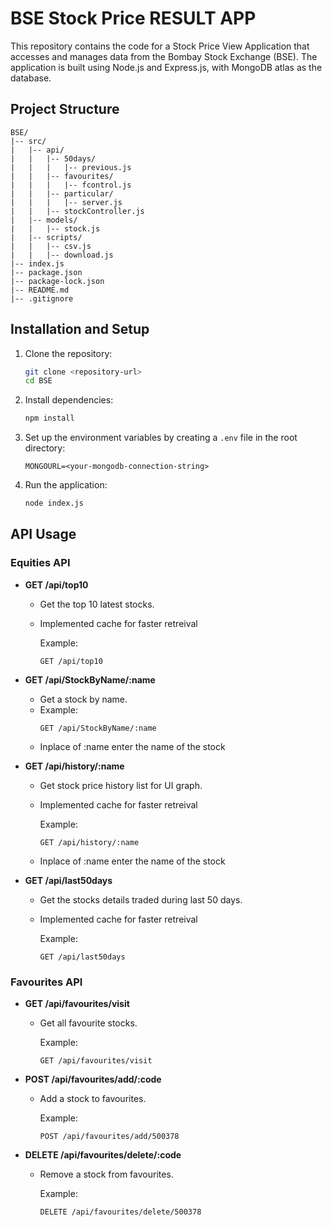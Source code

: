 # BSE Stock Price RESULT APP

This repository contains the code for a Stock Price View Application that accesses and manages data from the Bombay Stock Exchange (BSE). The application is built using Node.js and Express.js, with MongoDB atlas as the database.

## Project Structure

```plaintext
BSE/
|-- src/
|   |-- api/
|   |   |-- 50days/
|   |   |   |-- previous.js
|   |   |-- favourites/
|   |   |   |-- fcontrol.js
|   |   |-- particular/
|   |   |   |-- server.js
|   |   |-- stockController.js
|   |-- models/
|   |   |-- stock.js
|   |-- scripts/
|   |   |-- csv.js
|   |   |-- download.js
|-- index.js
|-- package.json
|-- package-lock.json
|-- README.md
|-- .gitignore
```

## Installation and Setup

1. Clone the repository:

   ```bash
   git clone <repository-url>
   cd BSE
   ```

2. Install dependencies:

   ```bash
   npm install
   ```

3. Set up the environment variables by creating a `.env` file in the root directory:

   ```plaintext
   MONGOURL=<your-mongodb-connection-string>
   ```

4. Run the application:

   ```bash
   node index.js
   
   ```
   

## API Usage

### Equities API

- **GET /api/top10**
  - Get the top 10 latest stocks.
  - Implemented cache for faster retreival
  
    Example:
    ```plaintext
    GET /api/top10
    ```

- **GET /api/StockByName/:name**
  - Get a stock by name.
  - 
    Example:
    ```plaintext
    GET /api/StockByName/:name
    ```
  - Inplace of :name enter the name of the stock

- **GET /api/history/:name**
  - Get stock price history list for UI graph.
  - Implemented cache for faster retreival
  
    Example:
    ```plaintext
    GET /api/history/:name 
    ```
  - Inplace of :name enter the name of the stock

- **GET /api/last50days**
  - Get the stocks details traded during last 50 days.
  - Implemented cache for faster retreival
  
    Example:
    ```plaintext
    GET /api/last50days
    ```

### Favourites API

- **GET /api/favourites/visit**
  - Get all favourite stocks. 

    Example:
    ```plaintext
    GET /api/favourites/visit
    ```

- **POST /api/favourites/add/:code**
  - Add a stock to favourites. 

    Example:
    ```plaintext
    POST /api/favourites/add/500378
    
    ```

- **DELETE /api/favourites/delete/:code**
  - Remove a stock from favourites. 

    Example:
    ```plaintext
    DELETE /api/favourites/delete/500378
    ```


